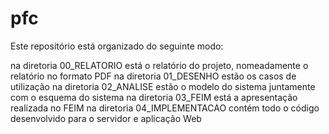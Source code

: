 # pfc
Este repositório está organizado do seguinte modo:

na diretoria 00_RELATORIO está o relatório do projeto, nomeadamente o relatório no formato PDF
na diretoria 01_DESENHO estão os casos de utilização
na diretoria 02_ANALISE estão o modelo do sistema juntamente com o esquema do sistema
na diretoria 03_FEIM está a apresentação realizada no FEIM
na diretoria 04_IMPLEMENTACAO contém todo o código desenvolvido para o servidor e aplicação Web
